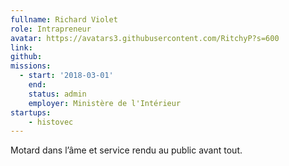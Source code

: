 ```yaml
---
fullname: Richard Violet
role: Intrapreneur
avatar: https://avatars3.githubusercontent.com/RitchyP?s=600
link:
github:
missions:
  - start: '2018-03-01'
    end:
    status: admin
    employer: Ministère de l'Intérieur
startups:
    - histovec
---
```


Motard dans l’âme et service rendu au public avant tout.
